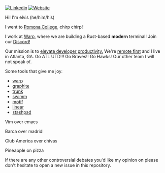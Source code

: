 ## <em></em>

[![Linkedin](https://img.shields.io/badge/-Linkedin-blue?style=flat-square&logo=Linkedin&logoColor=white&link=https://www.linkedin.com/in/elviskahoro/)](https://www.linkedin.com/in/elviskahoro/) 
[![Website](https://img.shields.io/badge/-Website-critical?style=flat-square&logo=AddThis&logoColor=white&link=https://elvis.ai/)](https://elvis.ai/)

Hi! I'm elvis (he/him/his)

I went to [Pomona College](https://www.pomona.edu/), chirp chirp!

I work at [Warp](https://warp.dev/), where we are building a Rust-based **modern** terminal! Join our [Discord!](https://discord.gg/warpdotdev)

Our mission is to [elevate developer productivity.](https://github.com/warpdotdev/Warp/discussions?discussions_q=label%3ARoadmap+sort%3Atop)
We're [remote first](https://warpdev.notion.site/Public-Warp-How-We-Work-b872d41a1da743fca18220a731aeba48) and I live in Atlanta, GA. Go ATL UTD!!! Go Braves!! Go Hawks! Our other team I will not speak of.

Some tools that give me joy:

- [warp](https://warp.dev)
- [graphite](https://graphite.dev/)
- [trunk](https://trunk.io/)
- [swimm](https://swimm.io)
- [motif](https://motif.land/)
- [linear](https://linear.app/)
- [stashpad](https://www.stashpad.com/)

Vim over emacs

Barca over madrid

Club America over chivas

Pineapple on pizza

If there are any other controversial debates you'd like my opinion on please don't hesitate to open a new issue in this repository.

